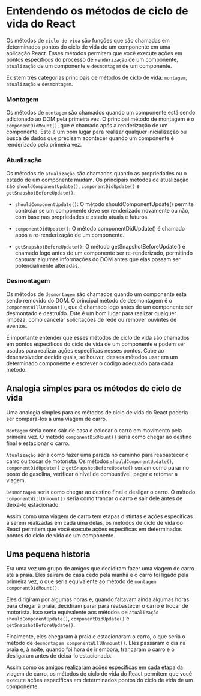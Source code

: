 # Entendendo os métodos de ciclo de vida do React

Os métodos de `ciclo de vida` são funções que são chamadas em determinados pontos do ciclo de vida de um componente em uma aplicação React. Esses métodos permitem que você execute ações em pontos específicos do processo de `renderização` de um componente, `atualização` de um componente e `desmontagem` de um componente.

Existem três categorias principais de métodos de ciclo de vida: `montagem`, `atualização` e `desmontagem`.

### Montagem

Os métodos de `montagem` são chamados quando um componente está sendo adicionado ao DOM pela primeira vez. O principal método de montagem é o `componentDidMount()`, que é chamado após a renderização de um componente. Este é um bom lugar para realizar qualquer inicialização ou busca de dados que precisam acontecer quando um componente é renderizado pela primeira vez.

### Atualização

Os métodos de `atualização` são chamados quando as propriedades ou o estado de um componente mudam. Os principais métodos de atualização são `shouldComponentUpdate()`, `componentDidUpdate()` e `getSnapshotBeforeUpdate()`. 

* `shouldComponentUpdate()`: O método shouldComponentUpdate() permite controlar se um componente deve ser renderizado novamente ou não, com base nas propriedades e estado atuais e futuros. 

* `componentDidUpdate()`: O método componentDidUpdate() é chamado após a re-renderização de um componente.

* `getSnapshotBeforeUpdate()`: O método getSnapshotBeforeUpdate() é chamado logo antes de um componente ser re-renderizado, permitindo capturar algumas informações do DOM antes que elas possam ser potencialmente alteradas.

### Desmontagem

Os métodos de `desmontagem` são chamados quando um componente está sendo removido do DOM. O principal método de desmontagem é o `componentWillUnmount()`, que é chamado logo antes de um componente ser desmontado e destruído. Este é um bom lugar para realizar qualquer limpeza, como cancelar solicitações de rede ou remover ouvintes de eventos.

É importante entender que esses métodos de ciclo de vida são chamados em pontos específicos do ciclo de vida de um componente e podem ser usados para realizar ações específicas nesses pontos. Cabe ao desenvolvedor decidir quais, se houver, desses métodos usar em um determinado componente e escrever o código adequado para cada método.

## Analogia simples para os métodos de ciclo de vida

Uma analogia simples para os métodos de ciclo de vida do React poderia ser compará-los a uma viagem de carro.

`Montagem` seria como sair de casa e colocar o carro em movimento pela primeira vez. O método `componentDidMount()` seria como chegar ao destino final e estacionar o carro.

`Atualização` seria como fazer uma parada no caminho para reabastecer o carro ou trocar de motorista. Os métodos `shouldComponentUpdate()`, `componentDidUpdate()` e `getSnapshotBeforeUpdate()` seriam como parar no posto de gasolina, verificar o nível de combustível, pagar e retomar a viagem.

`Desmontagem` seria como chegar ao destino final e desligar o carro. O método `componentWillUnmount()` seria como trancar o carro e sair dele antes de deixá-lo estacionado.

Assim como uma viagem de carro tem etapas distintas e ações específicas a serem realizadas em cada uma delas, os métodos de ciclo de vida do React permitem que você execute ações específicas em determinados pontos do ciclo de vida de um componente.

## Uma pequena historia

Era uma vez um grupo de amigos que decidiram fazer uma viagem de carro até a praia. Eles saíram de casa cedo pela manhã e o carro foi ligado pela primeira vez, o que seria equivalente ao método de `montagem componentDidMount()`.

Eles dirigiram por algumas horas e, quando faltavam ainda algumas horas para chegar à praia, decidiram parar para reabastecer o carro e trocar de motorista. Isso seria equivalente aos métodos de `atualização shouldComponentUpdate()`, `componentDidUpdate()` e `getSnapshotBeforeUpdate()`.

Finalmente, eles chegaram à praia e estacionaram o carro, o que seria o método de `desmontagem componentWillUnmount()`. Eles passaram o dia na praia e, à noite, quando foi hora de ir embora, trancaram o carro e o desligaram antes de deixá-lo estacionado.

Assim como os amigos realizaram ações específicas em cada etapa da viagem de carro, os métodos de ciclo de vida do React permitem que você execute ações específicas em determinados pontos do ciclo de vida de um componente.
